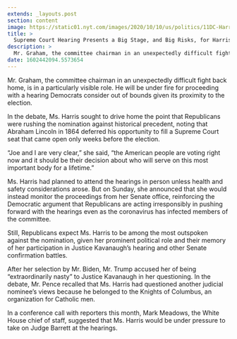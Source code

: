 ```yaml
--- 
extends: _layouts.post 
section: content 
image: https://static01.nyt.com/images/2020/10/10/us/politics/11DC-Harris-1/10DC-Harris-1-facebookJumbo.jpg 
title: > 
  Supreme Court Hearing Presents a Big Stage, and Big Risks, for Harris 
description: > 
  Mr. Graham, the committee chairman in an unexpectedly difficult fight back home, is in a particularly visible role.He will be under fire for proceeding with a hearing Democrats consider out of bounds given its proximity to the election.After her selection by Mr. Biden, Mr. Trump accused her of being “extraordinarily nasty” to Justice Kavanaugh in her questioning.In the debate, Mr. Pence recalled that Ms. Harris had questioned another judicial nominee’s views because he belonged to the Knights of Columbus, an organization for Catholic men.In a conference call with reporters this month, Mark Meadows, the White House chief of staff, suggested that Ms. Harris would be under pressure to take on Judge Barrett at the hearings. 
date: 1602442094.5573654 
--- 
```

Mr. Graham, the committee chairman in an unexpectedly difficult fight back home, is in a particularly visible role. He will be under fire for proceeding with a hearing Democrats consider out of bounds given its proximity to the election.

In the debate, Ms. Harris sought to drive home the point that Republicans were rushing the nomination against historical precedent, noting that Abraham Lincoln in 1864 deferred his opportunity to fill a Supreme Court seat that came open only weeks before the election.

“Joe and I are very clear,” she said, “the American people are voting right now and it should be their decision about who will serve on this most important body for a lifetime.”

Ms. Harris had planned to attend the hearings in person unless health and safety considerations arose. But on Sunday, she announced that she would instead monitor the proceedings from her Senate office, reinforcing the Democratic argument that Republicans are acting irresponsibly in pushing forward with the hearings even as the coronavirus has infected members of the committee.

Still, Republicans expect Ms. Harris to be among the most outspoken against the nomination, given her prominent political role and their memory of her participation in Justice Kavanaugh’s hearing and other Senate confirmation battles.

After her selection by Mr. Biden, Mr. Trump accused her of being “extraordinarily nasty” to Justice Kavanaugh in her questioning. In the debate, Mr. Pence recalled that Ms. Harris had questioned another judicial nominee’s views because he belonged to the Knights of Columbus, an organization for Catholic men.

In a conference call with reporters this month, Mark Meadows, the White House chief of staff, suggested that Ms. Harris would be under pressure to take on Judge Barrett at the hearings.